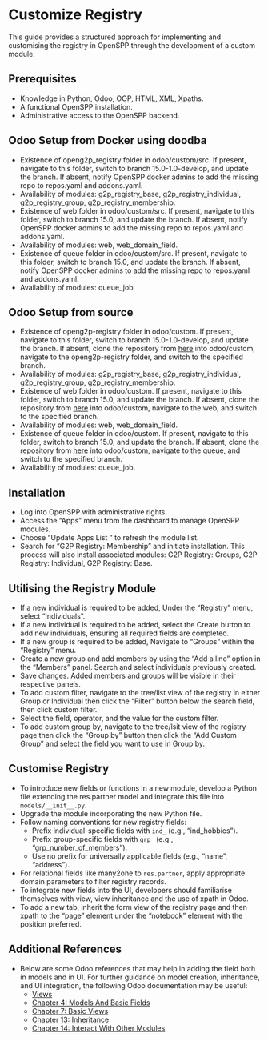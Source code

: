 # Customize Registry

This guide provides a structured approach for implementing and customising the registry in OpenSPP through the development of a custom module.

## Prerequisites

- Knowledge in Python, Odoo, OOP, HTML, XML, Xpaths.
- A functional OpenSPP installation.
- Administrative access to the OpenSPP backend.

## Odoo Setup from Docker using doodba

- Existence of openg2p_registry folder in odoo/custom/src. If present, navigate to this folder, switch to branch 15.0-1.0-develop, and update the branch. If absent, notify OpenSPP docker admins to add the missing repo to repos.yaml and addons.yaml.
- Availability of modules: g2p_registry_base, g2p_registry_individual, g2p_registry_group, g2p_registry_membership.
- Existence of web folder in odoo/custom/src. If present, navigate to this folder, switch to branch 15.0, and update the branch. If absent, notify OpenSPP docker admins to add the missing repo to repos.yaml and addons.yaml.
- Availability of modules: web, web_domain_field.
- Existence of queue folder in odoo/custom/src. If present, navigate to this folder, switch to branch 15.0, and update the branch. If absent, notify OpenSPP docker admins to add the missing repo to repos.yaml and addons.yaml.
- Availability of modules: queue_job

## Odoo Setup from source

- Existence of openg2p-registry folder in odoo/custom. If present, navigate to this folder, switch to branch 15.0-1.0-develop, and update the branch. If absent, clone the repository from [here](https://github.com/OpenG2P/openg2p-registry.git) into odoo/custom, navigate to the openg2p-registry folder, and switch to the specified branch.
- Availability of modules: g2p_registry_base, g2p_registry_individual, g2p_registry_group, g2p_registry_membership.
- Existence of web folder in odoo/custom. If present, navigate to this folder, switch to branch 15.0, and update the branch. If absent, clone the repository from [here](https://github.com/OCA/web.git) into odoo/custom, navigate to the web, and switch to the specified branch.
- Availability of modules: web, web_domain_field.
- Existence of queue folder in odoo/custom. If present, navigate to this folder, switch to branch 15.0, and update the branch. If absent, clone the repository from [here](https://github.com/OCA/queue.git) into odoo/custom, navigate to the queue, and switch to the specified branch.
- Availability of modules: queue_job.

## Installation

- Log into OpenSPP with administrative rights.
- Access the “Apps” menu from the dashboard to manage OpenSPP modules.
- Choose “Update Apps List ” to refresh the module list.
- Search for “G2P Registry: Membership” and initiate installation. This process will also install associated modules: G2P Registry: Groups, G2P Registry: Individual, G2P Registry: Base.

## Utilising the Registry Module

- If a new individual is required to be added, Under the “Registry” menu, select “Individuals”.
- If a new individual is required to be added, select the Create button to add new individuals, ensuring all required fields are completed.
- If a new group is required to be added, Navigate to “Groups” within the “Registry” menu.
- Create a new group and add members by using the “Add a line” option in the “Members” panel. Search and select individuals previously created.
- Save changes. Added members and groups will be visible in their respective panels.
- To add custom filter, navigate to the tree/list view of the registry in either Group or Individual then click the “Filter” button below the search field, then click custom filter.
- Select the field, operator, and the value for the custom filter.
- To add custom group by, navigate to the tree/lsit view of the registry page then click the “Group by” button then click the “Add Custom Group” and select the field you want to use in Group by.

## Customise Registry

- To introduce new fields or functions in a new module, develop a Python file extending the res.partner model and integrate this file into `models/__init__.py`.
- Upgrade the module incorporating the new Python file.
- Follow naming conventions for new registry fields:
  - Prefix individual-specific fields with `ind_` (e.g., “ind_hobbies”).
  - Prefix group-specific fields with `grp_` (e.g., “grp_number_of_members”).
  - Use no prefix for universally applicable fields (e.g., “name”, “address”).
- For relational fields like many2one to `res.partner`, apply appropriate domain parameters to filter registry records.
- To integrate new fields into the UI, developers should familiarise themselves with view, view inheritance and the use of xpath in Odoo.
- To add a new tab, inherit the form view of the registry page and then xpath to the “page” element under the “notebook” element with the position preferred.

## Additional References

- Below are some Odoo references that may help in adding the field both in models and in UI. For further guidance on model creation, inheritance, and UI integration, the following Odoo documentation may be useful:
  - [Views](https://www.odoo.com/documentation/15.0/developer/reference/backend/views.html)
  - [Chapter 4: Models And Basic Fields](https://www.odoo.com/documentation/15.0/developer/tutorials/getting_started/04_basicmodel.html)
  - [Chapter 7: Basic Views](https://www.odoo.com/documentation/17.0/developer/tutorials/getting_started/07_basicviews.html#chapter-7-basic-views)
  - [Chapter 13: Inheritance](https://www.odoo.com/documentation/15.0/developer/tutorials/getting_started/13_inheritance.html)
  - [Chapter 14: Interact With Other Modules](https://www.odoo.com/documentation/15.0/developer/tutorials/getting_started/14_other_module.html)

